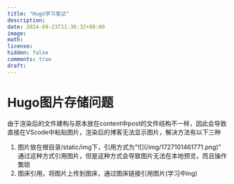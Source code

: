 ```yaml
---
title: "Hugo学习笔记"
description: 
date: 2024-09-23T21:36:32+08:00
image: 
math: 
license: 
hidden: false
comments: true
draft:
---
```

# Hugo图片存储问题

由于渲染后的文件建构与原本放在content中post的文件结构不一样，因此会导致直接在VScode中粘贴图片，渲染后的博客无法显示图片，解决方法有以下三种

1. 图片放在根目录/static/img下，引用方式为"\!\[\](/img/1727101461771.png\)" 通过这种方式引用图片，但是这种方式会导致图片无法在本地预览，而且操作繁琐
2. 图床引用，将图片上传到图床，通过图床链接引用图片(学习中ing)
